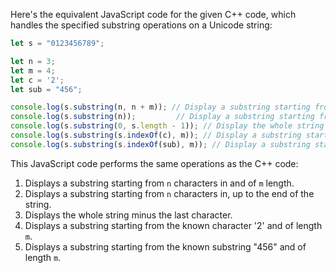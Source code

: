  Here's the equivalent JavaScript code for the given C++ code, which handles the specified substring operations on a Unicode string:

```javascript
let s = "0123456789";

let n = 3;
let m = 4;
let c = '2';
let sub = "456";

console.log(s.substring(n, n + m)); // Display a substring starting from n characters in and of m length
console.log(s.substring(n));         // Display a substring starting from n characters in, up to the end of the string
console.log(s.substring(0, s.length - 1)); // Display the whole string minus the last character
console.log(s.substring(s.indexOf(c), m)); // Display a substring starting from '2' and of length m
console.log(s.substring(s.indexOf(sub), m)); // Display a substring starting from "456" and of length m
```

This JavaScript code performs the same operations as the C++ code:
1. Displays a substring starting from `n` characters in and of `m` length.
2. Displays a substring starting from `n` characters in, up to the end of the string.
3. Displays the whole string minus the last character.
4. Displays a substring starting from the known character '2' and of length `m`.
5. Displays a substring starting from the known substring "456" and of length `m`.
